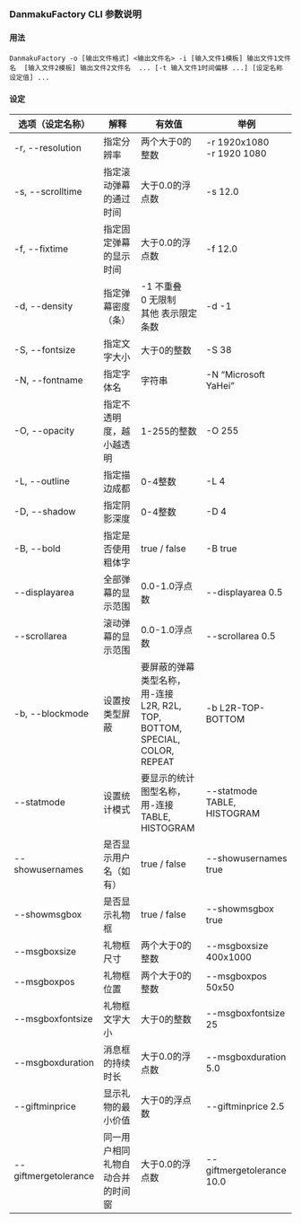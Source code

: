 ### DanmakuFactory CLI 参数说明

#### 用法

`DanmakuFactory -o [输出文件格式] <输出文件名> -i [输入文件1模板] 输出文件1文件名  [输入文件2模板] 输出文件2文件名  ... [-t 输入文件1时间偏移 ...] [设定名称 设定值] ...`

#### 设定

| 选项（设定名称）     | 解释                             | 有效值                                                                           | 举例                           |
| -------------------- | -------------------------------- | -------------------------------------------------------------------------------- | ------------------------------ |
| -r, --resolution     | 指定分辨率                       | 两个大于0的整数                                                                  | -r 1920x1080<br />-r 1920 1080 |
| -s, --scrolltime     | 指定滚动弹幕的通过时间           | 大于0.0的浮点数                                                                  | -s 12.0                        |
| -f, --fixtime        | 指定固定弹幕的显示时间           | 大于0.0的浮点数                                                                  | -f 12.0                        |
| -d, --density        | 指定弹幕密度（条）               | -1 不重叠<br />0 无限制<br />其他 表示限定条数                                   | -d -1                          |
| -S, --fontsize       | 指定文字大小                     | 大于0的整数                                                                      | -S 38                          |
| -N, --fontname       | 指定字体名                       | 字符串                                                                           | -N “Microsoft YaHei”         |
| -O, --opacity        | 指定不透明度，越小越透明         | 1-255的整数                                                                      | -O 255                         |
| -L, --outline        | 指定描边成都                     | 0-4整数                                                                          | -L 4                           |
| -D, --shadow         | 指定阴影深度                     | 0-4整数                                                                          | -D 4                           |
| -B, --bold           | 指定是否使用粗体字               | true / false                                                                     | -B true                        |
| --displayarea        | 全部弹幕的显示范围               | 0.0-1.0浮点数                                                                    | --displayarea 0.5              |
| --scrollarea         | 滚动弹幕的显示范围               | 0.0-1.0浮点数                                                                    | --scrollarea 0.5               |
| -b, --blockmode      | 设置按类型屏蔽                   | 要屏蔽的弹幕类型名称，用-连接<br />L2R, R2L, TOP, BOTTOM, SPECIAL, COLOR, REPEAT | -b L2R-TOP-BOTTOM              |
| --statmode           | 设置统计模式                     | 要显示的统计图型名称，用-连接<br /> TABLE, HISTOGRAM                             | --statmode TABLE, HISTOGRAM    |
| --showusernames      | 是否显示用户名（如有）           | true / false                                                                     | --showusernames true           |
| --showmsgbox         | 是否显示礼物框                   | true / false                                                                     | --showmsgbox true              |
| --msgboxsize         | 礼物框尺寸                       | 两个大于0的整数                                                                  | --msgboxsize 400x1000          |
| --msgboxpos          | 礼物框位置                       | 两个大于0的整数                                                                  | --msgboxpos 50x50              |
| --msgboxfontsize     | 礼物框文字大小                   | 大于0的整数                                                                      | --msgboxfontsize 25            |
| --msgboxduration     | 消息框的持续时长                 | 大于0.0的浮点数                                                                  | --msgboxduration 5.0           |
| --giftminprice       | 显示礼物的最小价值               | 大于0的浮点数                                                                    | --giftminprice 2.5             |
| --giftmergetolerance | 同一用户相同礼物自动合并的时间窗 | 大于0.0的浮点数                                                                  | --giftmergetolerance 10.0      |
